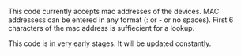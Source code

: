 This code currently accepts mac addresses of the devices. MAC addressess can be entered in any format (: or - or no spaces). First 6 characters of the mac address is suffiecient for a lookup.

This code is in very early stages. It will be updated constantly.
